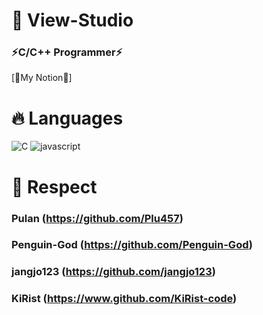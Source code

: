 <h1> 🚀 View-Studio </h1>
<h3>⚡C/C++ Programmer⚡</h3>
[📖My Notion📖]<https://rudals-cpp.notion.site/TOTAL-WORKSPACE-66332115fe9b44bd9b42df9fd8ca913f>

<h1> 🔥 Languages </h1>

![C](https://img.shields.io/badge/C-A8B9CC?style=for-the-badge&logo=C&logoColor=white)
![javascript](https://img.shields.io/badge/Javascript-F7DF1E?style=for-the-badge&logo=Javascript&logoColor=black)

<h1>🙏 Respect</h1>

### Pulan (https://github.com/Plu457)
### Penguin-God (https://github.com/Penguin-God)
### jangjo123 (https://github.com/jangjo123)
### KiRist (https://www.github.com/KiRist-code)
